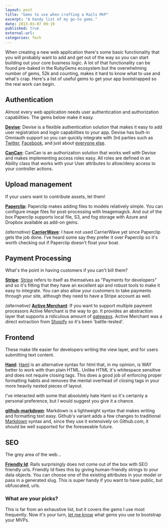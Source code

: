 ```yaml
---
layout: post
title: "Gems to use when crafting a Rails MVP"
excerpt: "A handy list of my go-to gems."
date: 2013-03-07 09:19
published: true
external-url:
categories: Tech
---
```


When creating a new web application there's some basic functionality that you will probably want to add and get out of the way so you can start building out your core business logic. A lot of that functionality can be found pre-baked in the RubyGems ecosystem but the overwhelming number of gems, 52k and counting, makes it hard to know what to use and what's crap. Here's a list of useful gems to get your app bootstrapped so the real work can begin.

## Authentication

Almost every web application needs user authentication and authorization capabilities. The gems below make it easy.

__[Devise](http://rubygems.org/gems/devise)__: Devise is a flexible authentication solution that makes it easy to add user registration and login capabilities to your app. Devise has built-in Omniauth support so you can quickly integrate with 3rd parties such as [Twitter](https://github.com/arunagw/omniauth-twitter), [Facebook](https://github.com/mkdynamic/omniauth-facebook), and just about [everyone else](https://github.com/intridea/omniauth/wiki/List-of-Strategies).

__[CanCan](http://rubygems.org/gems/cancan)__: CanCan is an authorization solution that works well with Devise and makes implementing access roles easy. All roles are defined in an Ability class that works with your User attributes to allow/deny access to your controller actions. 


## Upload management

If your users want to contribute assets, let them!

__[Paperclip](http://rubygems.org/gems/paperclip)__: Paperclip makes adding files to models relatively simple. You can configure image files for post-processing with Imagemagick. And out of the box Paperclip supports local file, S3, and fog storage with Azure and Dropbox available as add-on gems.   

_(alternative)_ __[CarrierWave](https://rubygems.org/gems/carrierwave)__: I have not used CarrierWave yet since Paperclip gets the job done. I've heard some say they prefer it over Paperclip so it's worth checking out if Paperclip doesn't float your boat.

## Payment Processing

What's the point in having customers if you can't bill them?

__[Stripe](http://rubygems.org/gems/stripe)__: [Stripe](https://stripe.com/) refers to itself as themselves as "Payments for developers" and so it's fitting that they have an excellent api and robust tools to make it easy to integrate. You can also allow your customers to take payments through your site, although they need to have a Stripe account as well. 

_(alternative)_ __[Active Merchant](http://rubygems.org/gems/activemerchant)__: If you want to support multiple payment processors Active Merchant is the way to go. It provides an abstraction layer that supports a ridiculous amount of [gateways](https://github.com/Shopify/active_merchant/wiki/gatewayfeaturematrix). Active Merchant was a direct extraction from [Shopify](http://www.shopify.com) so it's been 'battle-tested'.

## Frontend

These make life easier for developers writing the view layer, and for users submitting text content.

__[Haml](http://rubygems.org/gems/haml)__: [Haml](http://haml.info) is an alternative syntax for html that, in my opinion, is WAY better to work with than plain HTML. Unlike HTML it's whitespace sensitive and does not require closing tags. This does a good job of enforcing proper formatting habits and removes the mental overhead of closing tags in your more heavily nested pieces of layout.

I've interacted with some that absolutely hate Haml so it's certainly a  personal preference, but I would suggest you give it a chance.

__[github-markdown](http://rubygems.org/gems/github-markdown)__: Markdown is a lightweight syntax that makes writing and formatting text easy. Github's variant adds a few changes to traditional [Markdown](http://daringfireball.net/projects/markdown) syntax and, since they use it extensively on Github.com, it should be well supported for the foreseeable future.  

## SEO

The grey area of the web...

__[Friendly Id](http://rubygems.org/gems/friendly_id)__: Rails surprisingly does not come out of the box with SEO friendly urls. Friendly Id fixes this by giving human-friendly strings to your data objects. You can choose one of the existing attributes in your model or pass in a generated slug. This is super handy if you want to have public, but obfuscated, urls.

### What are your picks?

This is far from an exhaustive list, but it covers the gems I use most frequently. Now it's your turn, [let me know](http://www.twitter.com/gpxl) what gems you use to bootstrap your MVPs.
